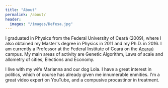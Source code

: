 ```yaml
---
title: "About"
permalink: /about/
header:
  images: "/images/Defesa.jpg"
---
```


I graduated in Physics from the Federal University of Ceará (2009), where I also obtained my Master's degree in Physics in 2011 and my Ph.D. in 2016. I am currently a Professor at the Federal Institute of Ceará on the [Acaraú](http://www.ifce.edu.br/acarau) campus. My main areas of activity are Genetic Algorithm, Laws of scale and allometry of cities, Elections and Economy.

I live with my wife Marianna and our dog Lola. I have a great interest in politics, which of course has already given me innumerable enmities. I'm a great video expert on YouTube, and a compusive procastinor in treatment.
